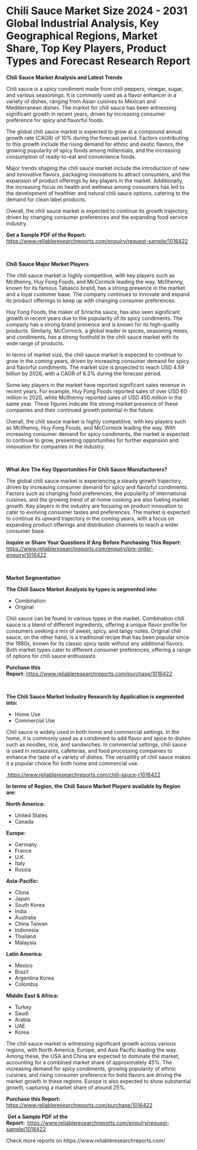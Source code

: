 <p><h1>Chili Sauce Market Size 2024 - 2031 Global Industrial Analysis, Key Geographical Regions, Market Share, Top Key Players, Product Types and Forecast Research Report</h1></p><p><strong>Chili Sauce Market Analysis and Latest Trends</strong></p>
<p><p>Chili sauce is a spicy condiment made from chili peppers, vinegar, sugar, and various seasonings. It is commonly used as a flavor enhancer in a variety of dishes, ranging from Asian cuisines to Mexican and Mediterranean dishes. The market for chili sauce has been witnessing significant growth in recent years, driven by increasing consumer preference for spicy and flavorful foods.</p><p>The global chili sauce market is expected to grow at a compound annual growth rate (CAGR) of 10% during the forecast period. Factors contributing to this growth include the rising demand for ethnic and exotic flavors, the growing popularity of spicy foods among millennials, and the increasing consumption of ready-to-eat and convenience foods.</p><p>Major trends shaping the chili sauce market include the introduction of new and innovative flavors, packaging innovations to attract consumers, and the expansion of product offerings by key players in the market. Additionally, the increasing focus on health and wellness among consumers has led to the development of healthier and natural chili sauce options, catering to the demand for clean label products.</p><p>Overall, the chili sauce market is expected to continue its growth trajectory, driven by changing consumer preferences and the expanding food service industry.</p></p>
<p><strong>Get a Sample PDF of the Report:&nbsp;</strong> <a href="https://www.reliableresearchreports.com/enquiry/request-sample/1016422">https://www.reliableresearchreports.com/enquiry/request-sample/1016422</a></p>
<p>&nbsp;</p>
<p><strong>Chili Sauce Major Market Players</strong></p>
<p><p>The chili sauce market is highly competitive, with key players such as McIlhenny, Huy Fong Foods, and McCormick leading the way. McIlhenny, known for its famous Tabasco brand, has a strong presence in the market and a loyal customer base. The company continues to innovate and expand its product offerings to keep up with changing consumer preferences.</p><p>Huy Fong Foods, the maker of Sriracha sauce, has also seen significant growth in recent years due to the popularity of its spicy condiments. The company has a strong brand presence and is known for its high-quality products. Similarly, McCormick, a global leader in spices, seasoning mixes, and condiments, has a strong foothold in the chili sauce market with its wide range of products.</p><p>In terms of market size, the chili sauce market is expected to continue to grow in the coming years, driven by increasing consumer demand for spicy and flavorful condiments. The market size is projected to reach USD 4.59 billion by 2026, with a CAGR of 6.3% during the forecast period.</p><p>Some key players in the market have reported significant sales revenue in recent years. For example, Huy Fong Foods reported sales of over USD 60 million in 2020, while McIlhenny reported sales of USD 450 million in the same year. These figures indicate the strong market presence of these companies and their continued growth potential in the future.</p><p>Overall, the chili sauce market is highly competitive, with key players such as McIlhenny, Huy Fong Foods, and McCormick leading the way. With increasing consumer demand for spicy condiments, the market is expected to continue to grow, presenting opportunities for further expansion and innovation for companies in the industry.</p></p>
<p>&nbsp;</p>
<p><strong>What Are The Key Opportunities For Chili Sauce Manufacturers?</strong></p>
<p><p>The global chili sauce market is experiencing a steady growth trajectory, driven by increasing consumer demand for spicy and flavorful condiments. Factors such as changing food preferences, the popularity of international cuisines, and the growing trend of at-home cooking are also fueling market growth. Key players in the industry are focusing on product innovation to cater to evolving consumer tastes and preferences. The market is expected to continue its upward trajectory in the coming years, with a focus on expanding product offerings and distribution channels to reach a wider consumer base.</p></p>
<p><strong>Inquire or Share Your Questions If Any Before Purchasing This Report:</strong> <a href="https://www.reliableresearchreports.com/enquiry/pre-order-enquiry/1016422">https://www.reliableresearchreports.com/enquiry/pre-order-enquiry/1016422</a></p>
<p>&nbsp;</p>
<p><strong>Market Segmentation</strong></p>
<p><strong>The Chili Sauce Market Analysis by types is segmented into:</strong></p>
<p><ul><li>Combination</li><li>Original</li></ul></p>
<p><p>Chili sauce can be found in various types in the market. Combination chili sauce is a blend of different ingredients, offering a unique flavor profile for consumers seeking a mix of sweet, spicy, and tangy notes. Original chili sauce, on the other hand, is a traditional recipe that has been popular since the 1980s, known for its classic spicy taste without any additional flavors. Both market types cater to different consumer preferences, offering a range of options for chili sauce enthusiasts.</p></p>
<p><strong>Purchase this Report:&nbsp;</strong><a href="https://www.reliableresearchreports.com/purchase/1016422">https://www.reliableresearchreports.com/purchase/1016422</a></p>
<p>&nbsp;</p>
<p><strong>The Chili Sauce Market Industry Research by Application is segmented into:</strong></p>
<p><ul><li>Home Use</li><li>Commercial Use</li></ul></p>
<p><p>Chili sauce is widely used in both home and commercial settings. In the home, it is commonly used as a condiment to add flavor and spice to dishes such as noodles, rice, and sandwiches. In commercial settings, chili sauce is used in restaurants, cafeterias, and food processing companies to enhance the taste of a variety of dishes. The versatility of chili sauce makes it a popular choice for both home and commercial use.</p></p>
<p><a href="https://www.reliableresearchreports.com/chili-sauce-r1016422">&nbsp;https://www.reliableresearchreports.com/chili-sauce-r1016422</a></p>
<p><strong>In terms of Region, the Chili Sauce Market Players available by Region are:</strong></p>
<p>
    <p> <strong> North America: </strong>
        <ul>
            <li>United States</li>
            <li>Canada</li>
        </ul>
        </p> 
    <p> <strong> Europe: </strong>
        <ul>
            <li>Germany</li>
            <li>France</li>
            <li>U.K.</li>
            <li>Italy</li>
            <li>Russia</li>
        </ul>
        </p> 
    <p> <strong> Asia-Pacific: </strong>
        <ul>
            <li>China</li>
            <li>Japan</li>
            <li>South Korea</li>
            <li>India</li>
            <li>Australia</li>
            <li>China Taiwan</li>
            <li>Indonesia</li>
            <li>Thailand</li>
            <li>Malaysia</li>
        </ul>
        </p> 
    <p> <strong> Latin America: </strong>
        <ul>
            <li>Mexico</li>
            <li>Brazil</li>
            <li>Argentina Korea</li>
            <li>Colombia</li>
        </ul>
        </p> 
    <p> <strong> Middle East & Africa: </strong>
        <ul>
            <li>Turkey</li>
            <li>Saudi</li>
            <li>Arabia</li>
            <li>UAE</li>
            <li>Korea</li>
        </ul>
    </p>
    </p>
<p><p>The chili sauce market is witnessing significant growth across various regions, with North America, Europe, and Asia Pacific leading the way. Among these, the USA and China are expected to dominate the market, accounting for a combined market share of approximately 45%. The increasing demand for spicy condiments, growing popularity of ethnic cuisines, and rising consumer preference for bold flavors are driving the market growth in these regions. Europe is also expected to show substantial growth, capturing a market share of around 25%.</p></p>
<p><strong>Purchase this Report: </strong><a href="https://www.reliableresearchreports.com/purchase/1016422">https://www.reliableresearchreports.com/purchase/1016422</a></p>
<p>&nbsp;<strong>Get a Sample PDF of the Report:&nbsp;&nbsp;</strong><a href="https://www.reliableresearchreports.com/enquiry/request-sample/1016422">https://www.reliableresearchreports.com/enquiry/request-sample/1016422</a></p>
<p><strong></strong></p>
<p>Check more reports on https://www.reliableresearchreports.com/</p>